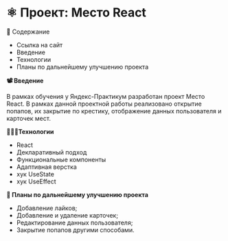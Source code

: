 # ⚛️ Проект: Место React

🧾 Содержание
* Ссылка на сайт
* Введение
* Технологии
* Планы по дальнейшему улучшению проекта

**📽 Введение**

В рамках обучения у Яндекс-Практикум разработан проект Место React.
В рамках данной проектной работы реализовано открытие попапов, их закрытие по крестику, отображение данных пользователя и карточек мест.

**👨🏼‍💻Технологии**

* React
* Декларативный подход
* Функциональные компоненты
* Адаптивная верстка
* хук UseState
* хук UseEffect

**🙌 Планы по дальнейшему улучшению проекта**

* Добавление лайков;
* Добавление и удаление карточек;
* Редактирование данных пользователя;
* Закрытие попапов другими способами.
